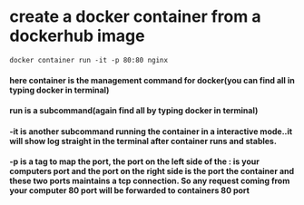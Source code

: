 # create a docker container from a dockerhub image
    
    docker container run -it -p 80:80 nginx

#### here container is the management command for docker(you can find all in typing docker in terminal)

#### run is a subcommand(again find all by typing docker in terminal)

#### -it is another subcommand running the container in a interactive mode..it will show log straight in the terminal after container runs and stables.

#### -p is a tag to map the port, the port on the left side of the : is your computers port and the port on the right side is the port the container and these two ports maintains a tcp connection. So any request coming from your computer 80 port will be forwarded to containers 80 port

